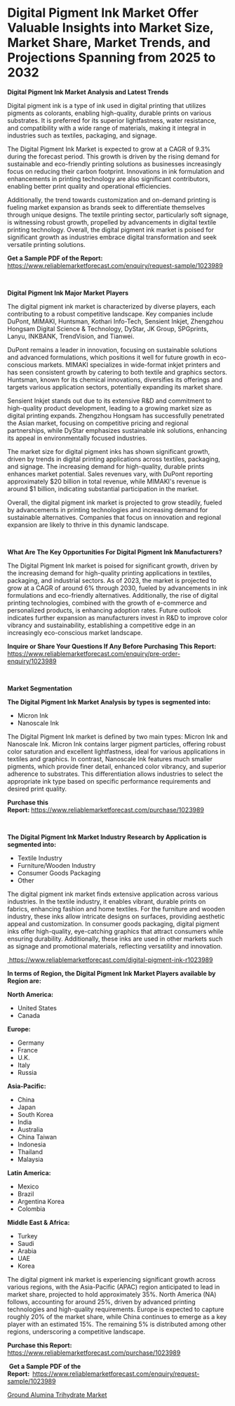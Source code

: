 <p><h1>Digital Pigment Ink Market Offer Valuable Insights into Market Size, Market Share, Market Trends, and Projections Spanning from 2025 to 2032</h1></p><p><strong>Digital Pigment Ink Market Analysis and Latest Trends</strong></p>
<p><p>Digital pigment ink is a type of ink used in digital printing that utilizes pigments as colorants, enabling high-quality, durable prints on various substrates. It is preferred for its superior lightfastness, water resistance, and compatibility with a wide range of materials, making it integral in industries such as textiles, packaging, and signage.</p><p>The Digital Pigment Ink Market is expected to grow at a CAGR of 9.3% during the forecast period. This growth is driven by the rising demand for sustainable and eco-friendly printing solutions as businesses increasingly focus on reducing their carbon footprint. Innovations in ink formulation and enhancements in printing technology are also significant contributors, enabling better print quality and operational efficiencies.</p><p>Additionally, the trend towards customization and on-demand printing is fueling market expansion as brands seek to differentiate themselves through unique designs. The textile printing sector, particularly soft signage, is witnessing robust growth, propelled by advancements in digital textile printing technology. Overall, the digital pigment ink market is poised for significant growth as industries embrace digital transformation and seek versatile printing solutions.</p></p>
<p><strong>Get a Sample PDF of the Report:&nbsp;</strong> <a href="https://www.reliablemarketforecast.com/enquiry/request-sample/1023989?utm_campaign=2481&utm_medium=2&utm_source=Github&utm_content=ia&utm_term=07032025&utm_id=digital-pigment-ink">https://www.reliablemarketforecast.com/enquiry/request-sample/1023989</a></p>
<p>&nbsp;</p>
<p><strong>Digital Pigment Ink Major Market Players</strong></p>
<p><p>The digital pigment ink market is characterized by diverse players, each contributing to a robust competitive landscape. Key companies include DuPont, MIMAKI, Huntsman, Kothari Info-Tech, Sensient Inkjet, Zhengzhou Hongsam Digital Science & Technology, DyStar, JK Group, SPGprints, Lanyu, INKBANK, TrendVision, and Tianwei.</p><p>DuPont remains a leader in innovation, focusing on sustainable solutions and advanced formulations, which positions it well for future growth in eco-conscious markets. MIMAKI specializes in wide-format inkjet printers and has seen consistent growth by catering to both textile and graphics sectors. Huntsman, known for its chemical innovations, diversifies its offerings and targets various application sectors, potentially expanding its market share.</p><p>Sensient Inkjet stands out due to its extensive R&D and commitment to high-quality product development, leading to a growing market size as digital printing expands. Zhengzhou Hongsam has successfully penetrated the Asian market, focusing on competitive pricing and regional partnerships, while DyStar emphasizes sustainable ink solutions, enhancing its appeal in environmentally focused industries.</p><p>The market size for digital pigment inks has shown significant growth, driven by trends in digital printing applications across textiles, packaging, and signage. The increasing demand for high-quality, durable prints enhances market potential. Sales revenues vary, with DuPont reporting approximately $20 billion in total revenue, while MIMAKI's revenue is around $1 billion, indicating substantial participation in the market.</p><p>Overall, the digital pigment ink market is projected to grow steadily, fueled by advancements in printing technologies and increasing demand for sustainable alternatives. Companies that focus on innovation and regional expansion are likely to thrive in this dynamic landscape.</p></p>
<p>&nbsp;</p>
<p><strong>What Are The Key Opportunities For Digital Pigment Ink Manufacturers?</strong></p>
<p><p>The Digital Pigment Ink market is poised for significant growth, driven by the increasing demand for high-quality printing applications in textiles, packaging, and industrial sectors. As of 2023, the market is projected to grow at a CAGR of around 6% through 2030, fueled by advancements in ink formulations and eco-friendly alternatives. Additionally, the rise of digital printing technologies, combined with the growth of e-commerce and personalized products, is enhancing adoption rates. Future outlook indicates further expansion as manufacturers invest in R&D to improve color vibrancy and sustainability, establishing a competitive edge in an increasingly eco-conscious market landscape.</p></p>
<p><strong>Inquire or Share Your Questions If Any Before Purchasing This Report:</strong> <a href="https://www.reliablemarketforecast.com/enquiry/pre-order-enquiry/1023989?utm_campaign=2481&utm_medium=2&utm_source=Github&utm_content=ia&utm_term=07032025&utm_id=digital-pigment-ink">https://www.reliablemarketforecast.com/enquiry/pre-order-enquiry/1023989</a></p>
<p>&nbsp;</p>
<p><strong>Market Segmentation</strong></p>
<p><strong>The Digital Pigment Ink Market Analysis by types is segmented into:</strong></p>
<p><ul><li>Micron Ink</li><li>Nanoscale Ink</li></ul></p>
<p><p>The Digital Pigment Ink market is defined by two main types: Micron Ink and Nanoscale Ink. Micron Ink contains larger pigment particles, offering robust color saturation and excellent lightfastness, ideal for various applications in textiles and graphics. In contrast, Nanoscale Ink features much smaller pigments, which provide finer detail, enhanced color vibrancy, and superior adherence to substrates. This differentiation allows industries to select the appropriate ink type based on specific performance requirements and desired print quality.</p></p>
<p><strong>Purchase this Report:&nbsp;</strong><a href="https://www.reliablemarketforecast.com/purchase/1023989?utm_campaign=2481&utm_medium=2&utm_source=Github&utm_content=ia&utm_term=07032025&utm_id=digital-pigment-ink">https://www.reliablemarketforecast.com/purchase/1023989</a></p>
<p>&nbsp;</p>
<p><strong>The Digital Pigment Ink Market Industry Research by Application is segmented into:</strong></p>
<p><ul><li>Textile Industry</li><li>Furniture/Wooden Industry</li><li>Consumer Goods Packaging</li><li>Other</li></ul></p>
<p><p>The digital pigment ink market finds extensive application across various industries. In the textile industry, it enables vibrant, durable prints on fabrics, enhancing fashion and home textiles. For the furniture and wooden industry, these inks allow intricate designs on surfaces, providing aesthetic appeal and customization. In consumer goods packaging, digital pigment inks offer high-quality, eye-catching graphics that attract consumers while ensuring durability. Additionally, these inks are used in other markets such as signage and promotional materials, reflecting versatility and innovation.</p></p>
<p><a href="https://www.reliablemarketforecast.com/digital-pigment-ink-r1023989?utm_campaign=2481&utm_medium=2&utm_source=Github&utm_content=ia&utm_term=07032025&utm_id=digital-pigment-ink">&nbsp;https://www.reliablemarketforecast.com/digital-pigment-ink-r1023989</a></p>
<p><strong>In terms of Region, the Digital Pigment Ink Market Players available by Region are:</strong></p>
<p>
    <p> <strong> North America: </strong>
        <ul>
            <li>United States</li>
            <li>Canada</li>
        </ul>
        </p> 
    <p> <strong> Europe: </strong>
        <ul>
            <li>Germany</li>
            <li>France</li>
            <li>U.K.</li>
            <li>Italy</li>
            <li>Russia</li>
        </ul>
        </p> 
    <p> <strong> Asia-Pacific: </strong>
        <ul>
            <li>China</li>
            <li>Japan</li>
            <li>South Korea</li>
            <li>India</li>
            <li>Australia</li>
            <li>China Taiwan</li>
            <li>Indonesia</li>
            <li>Thailand</li>
            <li>Malaysia</li>
        </ul>
        </p> 
    <p> <strong> Latin America: </strong>
        <ul>
            <li>Mexico</li>
            <li>Brazil</li>
            <li>Argentina Korea</li>
            <li>Colombia</li>
        </ul>
        </p> 
    <p> <strong> Middle East & Africa: </strong>
        <ul>
            <li>Turkey</li>
            <li>Saudi</li>
            <li>Arabia</li>
            <li>UAE</li>
            <li>Korea</li>
        </ul>
    </p>
    </p>
<p><p>The digital pigment ink market is experiencing significant growth across various regions, with the Asia-Pacific (APAC) region anticipated to lead in market share, projected to hold approximately 35%. North America (NA) follows, accounting for around 25%, driven by advanced printing technologies and high-quality requirements. Europe is expected to capture roughly 20% of the market share, while China continues to emerge as a key player with an estimated 15%. The remaining 5% is distributed among other regions, underscoring a competitive landscape.</p></p>
<p><strong>Purchase this Report: </strong><a href="https://www.reliablemarketforecast.com/purchase/1023989?utm_campaign=2481&utm_medium=2&utm_source=Github&utm_content=ia&utm_term=07032025&utm_id=digital-pigment-ink">https://www.reliablemarketforecast.com/purchase/1023989</a></p>
<p>&nbsp;<strong>Get a Sample PDF of the Report:&nbsp;&nbsp;</strong><a href="https://www.reliablemarketforecast.com/enquiry/request-sample/1023989?utm_campaign=2481&utm_medium=2&utm_source=Github&utm_content=ia&utm_term=07032025&utm_id=digital-pigment-ink">https://www.reliablemarketforecast.com/enquiry/request-sample/1023989</a></p>
<p><strong></strong></p>
<p><p><a href="https://github.com/maclarensidney/Market-Research-Report-List-1/blob/main/ground-alumina-trihydrate-market.md?utm_campaign=2481&utm_medium=2&utm_source=Github&utm_content=ia&utm_term=07032025&utm_id=digital-pigment-ink">Ground Alumina Trihydrate Market</a></p></p>